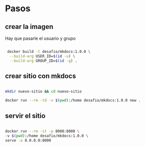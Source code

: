 # Pasos

## crear la imagen
Hay que pasarle el usuario y grupo

```bash

 docker build -t desafio/mkdocs:1.0.0 \
  --build-arg USER_ID=$(id -u) \
  --build-arg GROUP_ID=$(id -g) .

```

## crear sitio con mkdocs
```bash

mkdir nuevo-sitio && cd nuevo-sitio

docker run --rm -td -v $(pwd):/home desafio/mkdocs:1.0.0 new .

```

## servir el sitio

```bash

docker run --rm -it -p 8000:8000 \
-v $(pwd):/home desafio/mkdocs:1.0.0 \
serve -a 0.0.0.0:8000 

```
